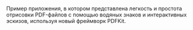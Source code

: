 Пример приложения, в котором представлена легкость и простота отрисовки PDF-файлов с помощью водяных знаков и интерактивных эскизов, используя новый фреймворк PDFKit.